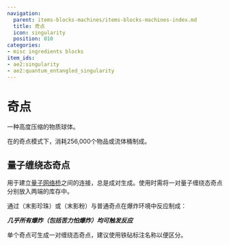 ```yaml
---
navigation:
  parent: items-blocks-machines/items-blocks-machines-index.md
  title: 奇点
  icon: singularity
  position: 010
categories:
- misc ingredients blocks
item_ids:
- ae2:singularity
- ae2:quantum_entangled_singularity
---
```


# 奇点

<ItemImage id="singularity" scale="4" />

一种高度压缩的物质球体。

在<ItemLink id="condenser" />的奇点模式下，消耗256,000个物品或流体桶制成。

## 量子缠绕态奇点

<ItemImage id="quantum_entangled_singularity" scale="4" />

用于建立[量子网络桥](quantum_bridge.md)之间的连接，总是成对生成。使用时需将一对量子缠绕态奇点分别放入两端<ItemLink id="quantum_link" />的库存中。

通过<ItemLink id="minecraft:ender_pearl" />（末影珍珠）或<ItemLink id="ender_dust" />（末影粉）与普通奇点在爆炸环境中反应制成：

<RecipeFor id="quantum_entangled_singularity" />

***几乎所有爆炸（包括苦力怕爆炸）均可触发反应***

单个奇点可生成一对缠绕态奇点，建议使用铁砧标注名称以便区分。